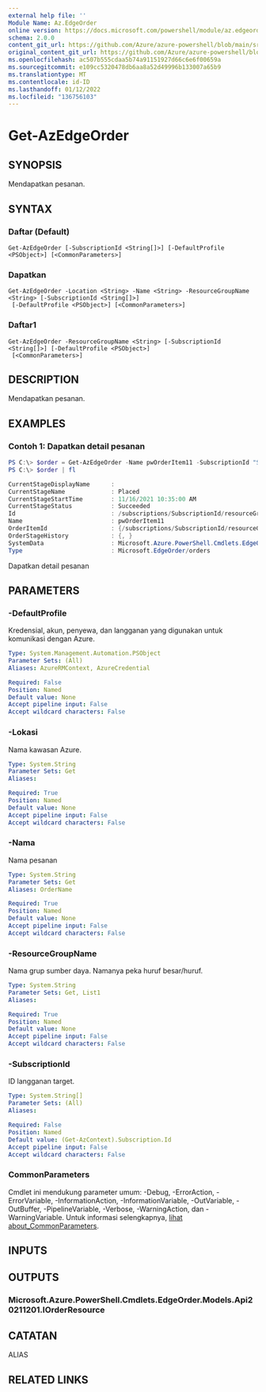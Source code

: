 ```yaml
---
external help file: ''
Module Name: Az.EdgeOrder
online version: https://docs.microsoft.com/powershell/module/az.edgeorder/get-azedgeorder
schema: 2.0.0
content_git_url: https://github.com/Azure/azure-powershell/blob/main/src/EdgeOrder/help/Get-AzEdgeOrder.md
original_content_git_url: https://github.com/Azure/azure-powershell/blob/main/src/EdgeOrder/help/Get-AzEdgeOrder.md
ms.openlocfilehash: ac507b555cdaa5b74a91151927d66c6e6f00659a
ms.sourcegitcommit: e109cc5320478db6aa8a52d49996b133007a65b9
ms.translationtype: MT
ms.contentlocale: id-ID
ms.lasthandoff: 01/12/2022
ms.locfileid: "136756103"
---
```

# Get-AzEdgeOrder

## SYNOPSIS
Mendapatkan pesanan.

## SYNTAX

### Daftar (Default)
```
Get-AzEdgeOrder [-SubscriptionId <String[]>] [-DefaultProfile <PSObject>] [<CommonParameters>]
```

### Dapatkan
```
Get-AzEdgeOrder -Location <String> -Name <String> -ResourceGroupName <String> [-SubscriptionId <String[]>]
 [-DefaultProfile <PSObject>] [<CommonParameters>]
```

### Daftar1
```
Get-AzEdgeOrder -ResourceGroupName <String> [-SubscriptionId <String[]>] [-DefaultProfile <PSObject>]
 [<CommonParameters>]
```

## DESCRIPTION
Mendapatkan pesanan.

## EXAMPLES

### Contoh 1: Dapatkan detail pesanan
```powershell
PS C:\> $order = Get-AzEdgeOrder -Name pwOrderItem11 -SubscriptionId "SubscriptionId" -Location "eastus" -ResourceGroupName "resourceGroupName"
PS C:\> $order | fl

CurrentStageDisplayName      :
CurrentStageName             : Placed
CurrentStageStartTime        : 11/16/2021 10:35:00 AM
CurrentStageStatus           : Succeeded
Id                           : /subscriptions/SubscriptionId/resourceGroups/resourceGroupName/providers/Microsoft.EdgeOrder/locations/eastus/orders/pwOrderItem11
Name                         : pwOrderItem11
OrderItemId                  : {/subscriptions/SubscriptionId/resourceGroups/resourceGroupName/providers/Microsoft.EdgeOrder/orderItems/examplePowershell}
OrderStageHistory            : {, }
SystemData                   : Microsoft.Azure.PowerShell.Cmdlets.EdgeOrder.Models.Api20.SystemData
Type                         : Microsoft.EdgeOrder/orders
```

Dapatkan detail pesanan

## PARAMETERS

### -DefaultProfile
Kredensial, akun, penyewa, dan langganan yang digunakan untuk komunikasi dengan Azure.

```yaml
Type: System.Management.Automation.PSObject
Parameter Sets: (All)
Aliases: AzureRMContext, AzureCredential

Required: False
Position: Named
Default value: None
Accept pipeline input: False
Accept wildcard characters: False
```

### -Lokasi
Nama kawasan Azure.

```yaml
Type: System.String
Parameter Sets: Get
Aliases:

Required: True
Position: Named
Default value: None
Accept pipeline input: False
Accept wildcard characters: False
```

### -Nama
Nama pesanan

```yaml
Type: System.String
Parameter Sets: Get
Aliases: OrderName

Required: True
Position: Named
Default value: None
Accept pipeline input: False
Accept wildcard characters: False
```

### -ResourceGroupName
Nama grup sumber daya.
Namanya peka huruf besar/huruf.

```yaml
Type: System.String
Parameter Sets: Get, List1
Aliases:

Required: True
Position: Named
Default value: None
Accept pipeline input: False
Accept wildcard characters: False
```

### -SubscriptionId
ID langganan target.

```yaml
Type: System.String[]
Parameter Sets: (All)
Aliases:

Required: False
Position: Named
Default value: (Get-AzContext).Subscription.Id
Accept pipeline input: False
Accept wildcard characters: False
```

### CommonParameters
Cmdlet ini mendukung parameter umum: -Debug, -ErrorAction, -ErrorVariable, -InformationAction, -InformationVariable, -OutVariable, -OutBuffer, -PipelineVariable, -Verbose, -WarningAction, dan -WarningVariable. Untuk informasi selengkapnya, [lihat about_CommonParameters](http://go.microsoft.com/fwlink/?LinkID=113216).

## INPUTS

## OUTPUTS

### Microsoft.Azure.PowerShell.Cmdlets.EdgeOrder.Models.Api20211201.IOrderResource

## CATATAN

ALIAS

## RELATED LINKS

